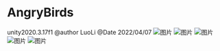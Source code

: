 # AngryBirds
unity2020.3.17f1
@author LuoLi
@Date 2022/04/07
![图片](https://user-images.githubusercontent.com/79780314/230885017-b70fbbee-e88b-443b-a654-6785d7ceeecc.png)
![图片](https://user-images.githubusercontent.com/79780314/230630834-c51e4d45-f0ad-4061-a110-322667868492.png)
![图片](https://user-images.githubusercontent.com/79780314/230630917-f2bbd45c-829d-4dc7-99bc-873db5148d30.png)
![图片](https://user-images.githubusercontent.com/79780314/230630948-7bcf4f01-6e61-4b51-aa48-ef7c784ae009.png)
![图片](https://user-images.githubusercontent.com/79780314/230630976-df91d6c3-3ff6-4eef-8062-32dcf9d48fa8.png)

